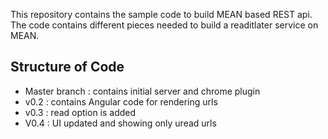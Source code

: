 This repository contains the sample code to build MEAN based REST api. The code contains different pieces needed to build a readitlater service on MEAN.

## Structure of Code

 * Master branch : contains initial server and chrome plugin
 * v0.2 : contains Angular code for rendering urls
 * v0.3 : read option is added
 * V0.4 : UI updated and showing only uread urls

